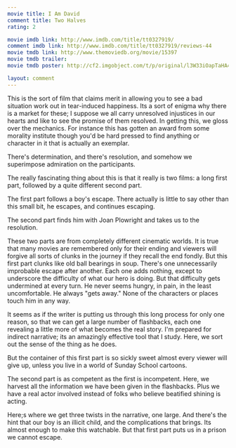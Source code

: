 ```yaml
---
movie title: I Am David
comment title: Two Halves
rating: 2

movie imdb link: http://www.imdb.com/title/tt0327919/
comment imdb link: http://www.imdb.com/title/tt0327919/reviews-44
movie tmdb link: http://www.themoviedb.org/movie/15397
movie tmdb trailer: 
movie tmdb poster: http://cf2.imgobject.com/t/p/original/l3W33iOapTaHA4ZxX0vECBfPyoG.jpg

layout: comment
---
```


This is the sort of film that claims merit in allowing you to see a bad situation work out in tear-induced happiness. Its a sort of enigma why there is a market for these; I suppose we all carry unresolved injustices in our hearts and like to see the promise of them resolved. In getting this, we gloss over the mechanics. For instance this has gotten an award from some morality institute though you'd be hard pressed to find anything or character in it that is actually an exemplar.

There's determination, and there's resolution, and somehow we superimpose admiration on the participants.

The really fascinating thing about this is that it really is two films: a long first part, followed by a quite different second part.

The first part follows a boy's escape. There actually is little to say other than this small bit, he escapes, and continues escaping.

The second part finds him with Joan Plowright and takes us to the resolution.

These two parts are from completely different cinematic worlds. It is true that many movies are remembered only for their ending and viewers will forgive all sorts of clunks in the journey if they recall the end fondly. But this first part clunks like old ball bearings in soup. There's one unnecessarily improbable escape after another. Each one adds nothing, except to underscore the difficulty of what our hero is doing. But that difficulty gets undermined at every turn. He never seems hungry, in pain, in the least uncomfortable. He always "gets away." None of the characters or places touch him in any way.

It seems as if the writer is putting us through this long process for only one reason, so that we can get a large number of flashbacks, each one revealing a little more of what becomes the real story. I'm prepared for indirect narrative; its an amazingly effective tool that I study. Here, we sort out the sense of the thing as he does.

But the container of this first part is so sickly sweet almost every viewer will give up, unless you live in a world of Sunday School cartoons.

The second part is as competent as the first is incompetent. Here, we harvest all the information we have been given in the flashbacks. Plus we have a real actor involved instead of folks who believe beatified shining is acting.

Here;s where we get three twists in the narrative, one large. And there's the hint that our boy is an illicit child, and the complications that brings. Its almost enough to make this watchable. But that first part puts us in a prison we cannot escape.
